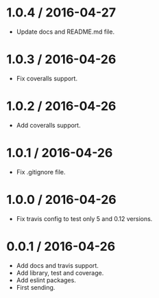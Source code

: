 
1.0.4 / 2016-04-27
==================

  * Update docs and README.md file.

1.0.3 / 2016-04-26
==================

  * Fix coveralls support.

1.0.2 / 2016-04-26
==================

  * Add coveralls support.

1.0.1 / 2016-04-26
==================

  * Fix .gitignore file.

1.0.0 / 2016-04-26
==================

  * Fix travis config to test only 5 and 0.12 versions.

0.0.1 / 2016-04-26
==================

  * Add docs and travis support.
  * Add library, test and coverage.
  * Add eslint packages.
  * First sending.
